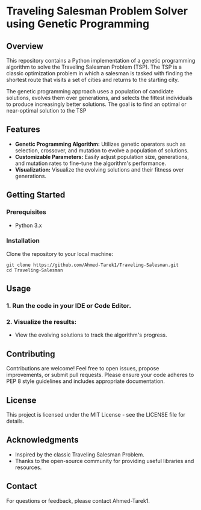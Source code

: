 # Traveling Salesman Problem Solver using Genetic Programming

## Overview
This repository contains a Python implementation of a genetic programming algorithm to solve the Traveling Salesman Problem (TSP). The TSP is a classic optimization problem in which a salesman is tasked with finding the shortest route that visits a set of cities and returns to the starting city.

The genetic programming approach uses a population of candidate solutions, evolves them over generations, and selects the fittest individuals to produce increasingly better solutions. The goal is to find an optimal or near-optimal solution to the TSP

## Features
- **Genetic Programming Algorithm:** Utilizes genetic operators such as selection, crossover, and mutation to evolve a population of solutions.
- **Customizable Parameters:** Easily adjust population size, generations, and mutation rates to fine-tune the algorithm's performance.
- **Visualization:** Visualize the evolving solutions and their fitness over generations.

## Getting Started
### Prerequisites
- Python 3.x
### Installation
Clone the repository to your local machine:

```
git clone https://github.com/Ahmed-Tarek1/Traveling-Salesman.git
cd Traveling-Salesman
```

## Usage
### 1. Run the code in your IDE or Code Editor.
### 2. Visualize the results:
- View the evolving solutions to track the algorithm's progress.

## Contributing
Contributions are welcome! Feel free to open issues, propose improvements, or submit pull requests. Please ensure your code adheres to PEP 8 style guidelines and includes appropriate documentation.

## License
This project is licensed under the MIT License - see the LICENSE file for details.

## Acknowledgments
- Inspired by the classic Traveling Salesman Problem.
- Thanks to the open-source community for providing useful libraries and resources.
## Contact
For questions or feedback, please contact Ahmed-Tarek1.
